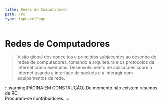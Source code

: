 ```yaml
---
title: Redes de Computadores
path: /rc
type: topLevelPage
---
```


# Redes de Computadores

> Visão global dos conceitos e princípios subjacentes ao desenho de redes de computadores,
> tomando a arquitetura e os protocolos da Internet como exemplos.
> Desenvolvimento de aplicações sobre a Internet usando a interface de sockets e a interagir com equipamentos de rede.

:::warning[PÁGINA EM CONSTRUÇÃO]
De momento não existem resumos de RC.  
Procuram-se contribuidores.
:::
